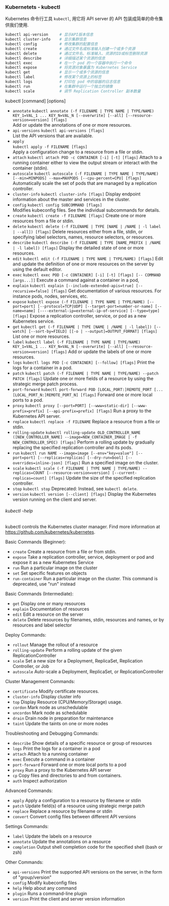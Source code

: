 ### Kubernetets - kubectl
Kubernetes 命令行工具 `kubectl`, 用它将 API server 的 API 包装成简单的命令集供我们使用.

```bash
kubectl api-version     # 显示API版本信息
kubectl cluster-info    # 显示集群信息
kubectl config          # 修改集群的配置信息
kubectl create          # 通过文件名或标准输入创建一个或多个资源
kubectl delete          # 通过文件名、标准输入、资源的ID或标签删除资源
kubectl describe        # 详细描述某个资源的信息
kubectl exec            # 在一个 pod 的一个容器中执行一个命令
kubectl expose          # 将资源对象暴露为 Kubernetes Service
kubectl get             # 显示一个或多个资源的信息
kubectl label           # 修改某个资源上的标签
kubectl logs            # 打印在 pod 中的容器的日志信息
kubectl run             # 在集群中运行一个独立的镜像
kubectl scale           # 调节 Replication Controller 副本数量
```

kubectl [command] [options]
* `annotate`
  `kubectl annotate (-f FILENAME | TYPE NAME | TYPE/NAME) KEY_1=VAL_1 ... KEY_N=VAL_N [--overwrite] [--all] [--resource-version=version] [flags]`	
  Add or update the annotations of one or more resources.
* `api-versions` 
  `kubectl api-versions [flags]`	
  List the API versions that are available.
* `apply`	
  `kubectl apply -f FILENAME [flags]`	
  Apply a configuration change to a resource from a file or stdin.
* `attach`
  `kubectl attach POD -c CONTAINER [-i] [-t] [flags]`
  Attach to a running container either to view the output stream or interact with the container (stdin).
* `autoscale`
  `kubectl autoscale (-f FILENAME | TYPE NAME | TYPE/NAME) [--min=MINPODS] --max=MAXPODS [--cpu-percent=CPU] [flags]`	
  Automatically scale the set of pods that are managed by a replication controller.
* `cluster-info` 
  `kubectl cluster-info [flags]`
  Display endpoint information about the master and services in the cluster.
* `config` 
  `kubectl config SUBCOMMAND [flags]`	
  Modifies kubeconfig files. See the individual subcommands for details.
* `create` 
  `kubectl create -f FILENAME [flags]`
  Create one or more resources from a file or stdin.
* `delete` 
  `kubectl delete (-f FILENAME | TYPE [NAME | /NAME | -l label | --all]) [flags]`
  Delete resources either from a file, stdin, or specifying label selectors, names, resource selectors, or resources.
* `describe` 
  `kubectl describe (-f FILENAME | TYPE [NAME_PREFIX | /NAME | -l label]) [flags]`
  Display the detailed state of one or more resources.
* `edit`
  `kubectl edit (-f FILENAME | TYPE NAME | TYPE/NAME) [flags]`
  Edit and update the definition of one or more resources on the server by using the default editor.
* `exec` 
  `kubectl exec POD [-c CONTAINER] [-i] [-t] [flags] [-- COMMAND [args...]]`
  Execute a command against a container in a pod,
* `explain`
  `kubectl explain [--include-extended-apis=true] [--recursive=false] [flags]`
  Get documentation of various resources. For instance pods, nodes, services, etc.
* `expose` 
  `kubectl expose (-f FILENAME | TYPE NAME | TYPE/NAME) [--port=port] [--protocol=TCP|UDP] [--target-port=number-or-name] [--name=name] [----external-ip=external-ip-of-service] [--type=type] [flags]`
  Expose a replication controller, service, or pod as a new Kubernetes service.
* `get` 
  `kubectl get (-f FILENAME | TYPE [NAME | /NAME | -l label]) [--watch] [--sort-by=FIELD] [[-o | --output]=OUTPUT_FORMAT] [flags]`
  List one or more resources.
* `label` 
  `kubectl label (-f FILENAME | TYPE NAME | TYPE/NAME) KEY_1=VAL_1 ... KEY_N=VAL_N [--overwrite] [--all] [--resource-version=version] [flags]`
  Add or update the labels of one or more resources.
* `logs` 
  `kubectl logs POD [-c CONTAINER] [--follow] [flags]`
  Print the logs for a container in a pod.
* `patch`
  `kubectl patch (-f FILENAME | TYPE NAME | TYPE/NAME) --patch PATCH [flags]`
  Update one or more fields of a resource by using the strategic merge patch process.
* `port-forward`
  `kubectl port-forward POD [LOCAL_PORT:]REMOTE_PORT [...[LOCAL_PORT_N:]REMOTE_PORT_N] [flags]`
  Forward one or more local ports to a pod.
* `proxy`
  `kubectl proxy [--port=PORT] [--www=static-dir] [--www-prefix=prefix] [--api-prefix=prefix] [flags]`
  Run a proxy to the Kubernetes API server.
* `replace`
  `kubectl replace -f FILENAME`
  Replace a resource from a file or stdin.
* `rolling-update`
  `kubectl rolling-update OLD_CONTROLLER_NAME ([NEW_CONTROLLER_NAME] --image=NEW_CONTAINER_IMAGE | -f NEW_CONTROLLER_SPEC) [flags]`
  Perform a rolling update by gradually replacing the specified replication controller and its pods.
* `run`	
  `kubectl run NAME --image=image [--env="key=value"] [--port=port] [--replicas=replicas] [--dry-run=bool] [--overrides=inline-json] [flags]`
  Run a specified image on the cluster.
* `scale` 
  `kubectl scale (-f FILENAME | TYPE NAME | TYPE/NAME) --replicas=COUNT [--resource-version=version] [--current-replicas=count] [flags]`
  Update the size of the specified replication controller.
* `stop` 
  `kubectl stop`
  Deprecated: Instead, see `kubectl delete`.
* `version`
  `kubectl version [--client] [flags]`
  Display the Kubernetes version running on the client and server.

###### kubectl -help
kubectl controls the Kubernetes cluster manager. 
Find more information at https://github.com/kubernetes/kubernetes.

Basic Commands (Beginner):
* `create`
  Create a resource from a file or from stdin.
* `expose`
  Take a replication controller, service, deployment or pod and expose it as a new Kubernetes Service
* `run`
  Run a particular image on the cluster
* `set`
  Set specific features on objects
* `run-container`
  Run a particular image on the cluster. This command is deprecated, use "run" instead

Basic Commands (Intermediate):
* `get`
  Display one or many resources
* `explain`
  Documentation of resources
* `edit`
  Edit a resource on the server
* `delete`
  Delete resources by filenames, stdin, resources and names, or by resources and label selector

Deploy Commands:
* `rollout`
  Manage the rollout of a resource
* `rolling-update`
  Perform a rolling update of the given ReplicationController
* `scale`
  Set a new size for a Deployment, ReplicaSet, Replication Controller, or Job
* `autoscale`
  Auto-scale a Deployment, ReplicaSet, or ReplicationController

Cluster Management Commands:
* `certificate`
  Modify certificate resources.
* `cluster-info`
   Display cluster info
* `top`
  Display Resource (CPU/Memory/Storage) usage.
* `cordon`
  Mark node as unschedulable
* `uncordon`
  Mark node as schedulable
* `drain`
  Drain node in preparation for maintenance
* `taint`
  Update the taints on one or more nodes

Troubleshooting and Debugging Commands:
* `describe`
  Show details of a specific resource or group of resources
* `logs`
  Print the logs for a container in a pod
* `attach`
  Attach to a running container
* `exec`
  Execute a command in a container
* `port-forward`
  Forward one or more local ports to a pod
* `proxy`
  Run a proxy to the Kubernetes API server
* `cp`
  Copy files and directories to and from containers.
* `auth`
  Inspect authorization

Advanced Commands:
* `apply`
  Apply a configuration to a resource by filename or stdin
* `patch`
  Update field(s) of a resource using strategic merge patch
* `replace`
  Replace a resource by filename or stdin
* `convert`
  Convert config files between different API versions

Settings Commands:
* `label`
  Update the labels on a resource
* `annotate`
  Update the annotations on a resource
* `completion`
  Output shell completion code for the specified shell (bash or zsh)

Other Commands:
* `api-versions`
  Print the supported API versions on the server, in the form of "group/version"
* `config`
  Modify kubeconfig files
* `help`
  Help about any command
* `plugin`
  Runs a command-line plugin
* `version`
  Print the client and server version information
